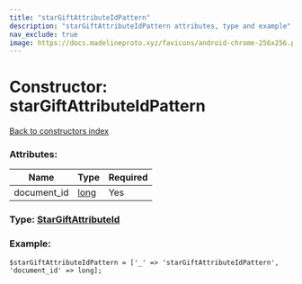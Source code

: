 ```yaml
---
title: "starGiftAttributeIdPattern"
description: "starGiftAttributeIdPattern attributes, type and example"
nav_exclude: true
image: https://docs.madelineproto.xyz/favicons/android-chrome-256x256.png
---
```

# Constructor: starGiftAttributeIdPattern  
[Back to constructors index](/API_docs/constructors/index.html)



### Attributes:

| Name     |    Type       | Required |
|----------|---------------|----------|
|document\_id|[long](/API_docs/types/long.html) | Yes|



### Type: [StarGiftAttributeId](/API_docs/types/StarGiftAttributeId.html)


### Example:

```
$starGiftAttributeIdPattern = ['_' => 'starGiftAttributeIdPattern', 'document_id' => long];
```  
